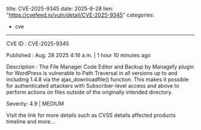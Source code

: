  
title: CVE-2025-9345
date: 2025-8-28
lien: "https://cvefeed.io/vuln/detail/CVE-2025-9345"
categories:
  - cve
---

CVE ID : CVE-2025-9345

Published :  Aug. 28
2025
4:16 a.m. | 1 hour
10 minutes ago

Description : The File Manager
Code Editor
and Backup by Managefy plugin for WordPress is vulnerable to Path Traversal in all versions up to
and including
1.4.8 via the ajax_downloadfile() function. This makes it possible for authenticated attackers
with Subscriber-level access and above
to perform actions on files outside of the originally intended directory.

Severity: 4.9 | MEDIUM

Visit the link for more details
such as CVSS details
affected products
timeline
and more...
